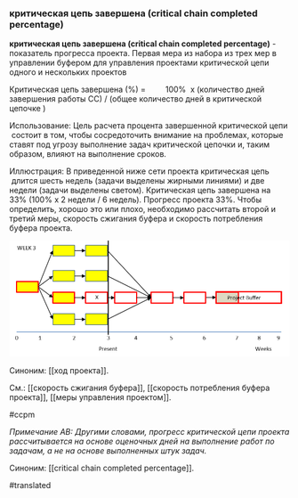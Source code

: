 ### критическая цепь завершена (critical chain completed percentage)

**критическая цепь завершена (critical chain completed percentage)** - показатель прогресса проекта. Первая мера из набора из трех мер в управлении буфером для управления проектами критической цепи одного и нескольких проектов

Критическая цепь завершена (%) =         100%  x (количество дней завершения работы CC) / (общее количество дней в критической цепочке )

Использование: Цель расчета процента завершенной критической цепи  состоит в том, чтобы сосредоточить внимание на проблемах, которые ставят под угрозу выполнение задач критической цепочки и, таким образом, влияют на выполнение сроков.

Иллюстрация: В приведенной ниже сети проекта критическая цепь  длится шесть недель (задачи выделены жирными линиями) и две недели (задачи выделены светом). Критическая цепь завершена на 33% (100% х 2 недели / 6 недель). Прогресс проекта 33%. Чтобы определить, хорошо это или плохо, необходимо рассчитать второй и третий меры, скорость сжигания буфера и скорость потребления буфера проекта.

![](images/image9.png)

Синоним: [[ход проекта]].

См.: [[скорость сжигания буфера]], [[скорость потребления буфера проекта]], [[меры управления проектом]].

#ccpm

*Примечание АВ: Другими словами, прогресс критической цепи проекта рассчитывается на основе оценочных дней на выполнение работ по задачам, а не на основе выполненных штук задач.*

Синоним: [[critical chain completed percentage]].

#translated
